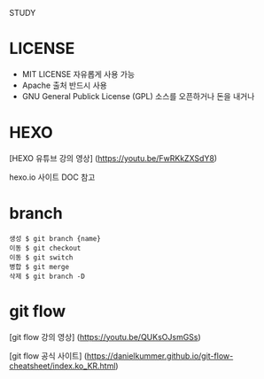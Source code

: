STUDY

# LICENSE

- MIT LICENSE  자유롭게 사용 가능
- Apache         출처 반드시 사용
- GNU General Publick License (GPL) 소스를 오픈하거나 돈을 내거나

# HEXO

[HEXO 유튜브 강의 영상] (https://youtu.be/FwRKkZXSdY8)

hexo.io 사이트 DOC 참고


# branch

```shell
생성 $ git branch {name}
이동 $ git checkout
이동 $ git switch
병합 $ git merge
삭제 $ git branch -D
```

# git flow

[git flow 강의 영상] (https://youtu.be/QUKsOJsmGSs)

[git flow 공식 사이트] (https://danielkummer.github.io/git-flow-cheatsheet/index.ko_KR.html)
